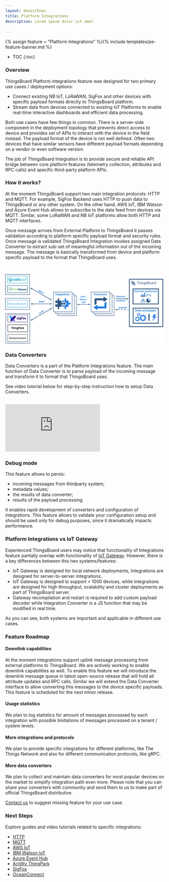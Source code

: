 ```yaml
---
layout: docwithnav
title: Platform Integrations
description: Lorem ipsum dolor sit amet 

---
```


{% assign feature = "Platform Integrations" %}{% include templates/pe-feature-banner.md %}

* TOC
{:toc}

### Overview

ThingsBoard Platform integrations feature was designed for two primary use cases / deployment options:

  - Connect existing NB IoT, LoRaWAN, SigFox and other devices with specific payload formats directly to ThingsBoard platform.
  - Stream data from devices connected to existing IoT Platforms to enable real-time interactive dashboards and efficient data processing.
  
Both use cases have few things in common. There is a server-side component in the deployment topology that prevents direct access to device and provides set of APIs to interact with the device in the field instead.
The payload format of the device is not well defined. Often two devices that have similar sensors have different payload formats depending on a vendor or even software version.  

The job of ThingsBoard Integration is to provide secure and reliable API bridge between core platform features (telemetry collection, attributes and RPC calls) and specific third-party platform APIs.    

### How it works?

At the moment ThingsBoard support two main integration protocols: HTTP and MQTT. 
For example, SigFox Backend uses HTTP to push data to ThingsBoard or any other system. 
On the other hand, AWS IoT, IBM Watson and Azure Event Hub allows to subscribe to the data feed from devices via MQTT. Similar, some LoRaWAN and NB IoT platforms allow both HTTP and MQTT interfaces.

Once message arrives from External Platform to ThingsBoard it passes validation according to platform specific payload format and security rules. Once message is validated ThingsBoard Integration invokes
assigned Data Converter to extract sub-set of meaningful information out of the incoming message. The message is basically transformed from device and platform specific payload to the format that ThingsBoard uses.    

<br/>

 ![image](/images/user-guide/integrations/integrations-overview.svg)

### Data Converters

Data Converters is a part of the Platform Integrations feature. The main function of Data Converter is to parse payload of the incoming message and transform it to format that ThingsBoard uses.  

See video tutorial below for step-by-step instruction how to setup Data Converters.

<br/>
<div id="video">  
    <div id="video_wrapper">
        <iframe src="https://www.youtube.com/embed/CojStpYCTGI" frameborder="0" allowfullscreen></iframe>
    </div>
</div> 

### Debug mode

This feature allows to persis: 

  - incoming messages from thirdparty system;
  - metadata values;
  - the results of data converter;
  - results of the payload processing. 
  
It enables rapid development of converters and configuration of integrations. 
This feature allows to validate your configuration setup and should be used only for debug purposes, since it dramatically impacts performance.

### Platform Integrations vs IoT Gateway

Experienced ThingsBoard users may notice that functionality of Integrations feature partially overlap with functionality of [IoT Gateway](/docs/iot-gateway/what-is-iot-gateway/).
However, there is a key differences between this two systems/features:

  - IoT Gateway is designed for local network deployments, Integrations are designed for server-to-server integrations.
  - IoT Gateway is designed to support < 1000 devices, while Integrations are designed for high throughput, scalability and cluster deployments as part of ThingsBoard server.
  - Gateway recompilation and restart is required to add custom payload decoder while Integration Converter is a JS function that may be modified in real time. 
  
As you can see, both systems are important and applicable in different use cases.

### Feature Roadmap

#### Downlink capabilities

At the moment integrations support uplink message processing from external platforms to ThingsBoard. We are actively working to enable downlink capabilities as well. 
To enable this feature we will introduce the downlink message queue in latest open-source release that will hold all attribute updates and RPC calls.
Similar we will extend the Data Converter interface to allow converting this messages to the device specific payloads. This feature is scheduled for the next minor release. 

#### Usage statistics
 
We plan to log statistics for amount of messages processed by each integration with possible limitations of messages processed on a tenant / system levels.

#### More integrations and protocols

We plan to provide specific integrations for different platforms, like The Things Network and also for different communication protocols, like gRPC.

#### More data converters

We plan to collect and maintain data converters for most popular devices on the market to simplify integration path even more. 
Please note that you can share your converters with community and send them to us to make part of official ThingsBoard distributive.   

[Contact us](/docs/contact-us/) to suggest missing feature for your use case.

### Next Steps

Explore guides and video tutorials related to specific integrations:

 - [HTTP](/docs/user-guide/integrations/http/)
 - [MQTT](/docs/user-guide/integrations/mqtt/)
 - [AWS IoT](/docs/user-guide/integrations/aws-iot/)
 - [IBM Watson IoT](/docs/user-guide/integrations/ibm-watson-iot/)
 - [Azure Event Hub](/docs/user-guide/integrations/azure-event-hub/)
 - [Actility ThingPark](/docs/user-guide/integrations/thingpark/)
 - [SigFox](/docs/user-guide/integrations/sigfox/)
 - [OceanConnect](/docs/user-guide/integrations/ocean-connect/)






